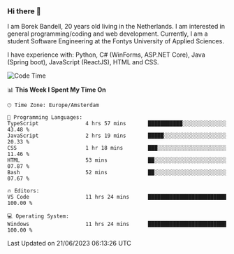 ### Hi there 👋

I am Borek Bandell, 20 years old living in the Netherlands. I am interested in general programming/coding and web development. Currently, I am a student Software Engineering at the Fontys University of Applied Sciences.

I have experience with: Python, C# (WinForms, ASP.NET Core), Java (Spring boot), JavaScript (ReactJS), HTML and CSS.

<!--START_SECTION:waka-->
![Code Time](http://img.shields.io/badge/Code%20Time-626%20hrs%2036%20mins-blue)

📊 **This Week I Spent My Time On** 

```text
🕑︎ Time Zone: Europe/Amsterdam

💬 Programming Languages: 
TypeScript               4 hrs 57 mins       ███████████░░░░░░░░░░░░░░   43.48 % 
JavaScript               2 hrs 19 mins       █████░░░░░░░░░░░░░░░░░░░░   20.33 % 
CSS                      1 hr 18 mins        ███░░░░░░░░░░░░░░░░░░░░░░   11.46 % 
HTML                     53 mins             ██░░░░░░░░░░░░░░░░░░░░░░░   07.87 % 
Bash                     52 mins             ██░░░░░░░░░░░░░░░░░░░░░░░   07.67 % 

🔥 Editors: 
VS Code                  11 hrs 24 mins      █████████████████████████   100.00 % 

💻 Operating System: 
Windows                  11 hrs 24 mins      █████████████████████████   100.00 % 
```


 Last Updated on 21/06/2023 06:13:26 UTC
<!--END_SECTION:waka-->

<!--**tcBorek2002/tcBorek2002** is a ✨ _special_ ✨ repository because its `README.md` (this file) appears on your GitHub profile.

Here are some ideas to get you started:

- 🔭 I’m currently working on ...
- 🌱 I’m currently learning ...
- 👯 I’m looking to collaborate on ...
- 🤔 I’m looking for help with ...
- 💬 Ask me about ...
- 📫 How to reach me: ...
- 😄 Pronouns: ...
- ⚡ Fun fact: ...
-->
